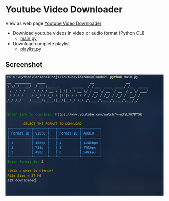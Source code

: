 # Youtube Video Downloader
View as web page [Youtube Video Downloader](https://mdsaad13.github.io/YoutubeVideoDownloader)
- Download youtube videos in video or audio format (Python CLI)
    - [main.py](main.py)
- Download complete playlist 
    - [playlist.py](playlist.py)

## Screenshot
![Screenshot](screenshot.png)
